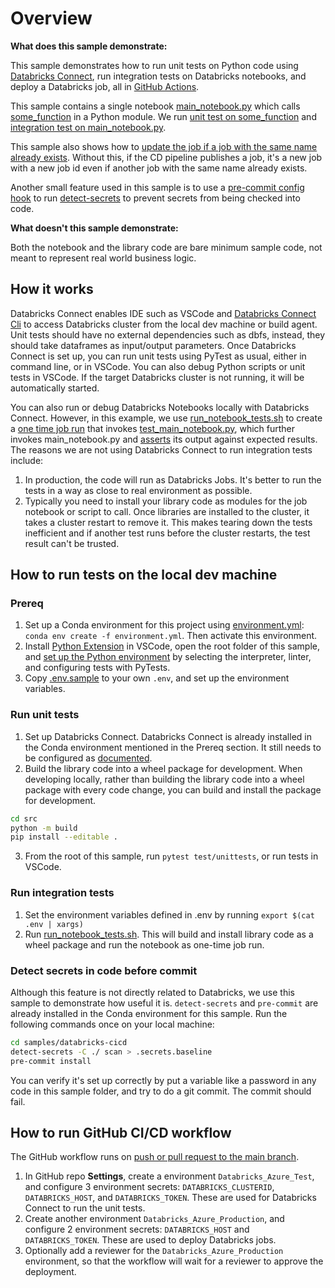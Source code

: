 # Overview

__What does this sample demonstrate:__

This sample demonstrates how to run unit tests on Python code using [Databricks Connect](https://docs.microsoft.com/en-us/azure/databricks/dev-tools/databricks-connect), run integration tests on Databricks notebooks, and deploy a Databricks job, all in [GitHub Actions](https://docs.github.com/en/actions/learn-github-actions).

This sample contains a single notebook [main_notebook.py](src/main_notebook.py) which calls [some_function](src/dbcicdlib/some_func.py) in a Python module. We run [unit test on some_function](test/unittests/test_some_func.py) and [integration test on main_notebook.py](test/run_notebook_tests.sh).

This sample also shows how to [update the job if a job with the same name already exists](../../.github/workflows/databricks-cicd.yml#L136). Without this, if the CD pipeline publishes a job, it's a new job with a new job id even if another job with the same name already exists.

Another small feature used in this sample is to use a [pre-commit config hook](.pre-commit-config.yaml) to run [detect-secrets](https://github.com/Yelp/detect-secrets) to prevent secrets from being checked into code.

__What doesn't this sample demonstrate:__

Both the notebook and the library code are bare minimum sample code, not meant to represent real world business logic.

## How it works

Databricks Connect enables IDE such as VSCode and [Databricks Connect Cli](https://docs.microsoft.com/en-us/azure/databricks/dev-tools/databricks-connect#step-1-install-the-client) to access Databricks cluster from the local dev machine or build agent. Unit tests should have no external dependencies such as dbfs, instead, they should take dataframes as input/output parameters. Once Databricks Connect is set up, you can run unit tests using PyTest as usual, either in command line, or in VSCode. You can also debug Python scripts or unit tests in VSCode. If the target Databricks cluster is not running, it will be automatically started.

You can also run or debug Databricks Notebooks locally with Databricks Connect. However, in this example, we use [run_notebook_tests.sh](test/run_notebook_tests.sh) to create a [one time job run](https://docs.microsoft.com/en-us/azure/databricks/dev-tools/api/latest/jobs#--runs-submit) that invokes [test_main_notebook.py](test/test_main_notebook.py), which further invokes main_notebook.py and [asserts](test/test_main_notebook.py#L26) its output against expected results. The reasons we are not using Databricks Connect to run integration tests include:

1. In production, the code will run as Databricks Jobs. It's better to run the tests in a way as close to real environment as possible.
1. Typically you need to install your library code as modules for the job notebook or script to call. Once libraries are installed to the cluster, it takes a cluster restart to remove it. This makes tearing down the tests inefficient and if another test runs before the cluster restarts, the test result can't be trusted.

## How to run tests on the local dev machine

### Prereq

1. Set up a Conda environment for this project using [environment.yml](environment.yml):  `conda env create -f environment.yml`. Then activate this environment.
1. Install [Python Extension](https://marketplace.visualstudio.com/items?itemName=ms-python.python) in VSCode, open the root folder of this sample, and [set up the Python environment](https://code.visualstudio.com/docs/python/environments) by selecting the interpreter, linter, and configuring tests with PyTests.
1. Copy [.env.sample](.env.sample) to your own `.env`, and set up the environment variables.

### Run unit tests

1. Set up Databricks Connect. Databricks Connect is already installed in the Conda environment mentioned in the Prereq section. It still needs to be configured as [documented](https://docs.microsoft.com/en-us/azure/databricks/dev-tools/databricks-connect#requirements).
2. Build the library code into a wheel package for development. When developing locally, rather than building the library code into a wheel package with every code change, you can build and install the package for development.

```bash
cd src
python -m build
pip install --editable .
```

3. From the root of this sample, run `pytest test/unittests`, or run tests in VSCode. <!-- markdownlint-disable MD029 -->

### Run integration tests

1. Set the environment variables defined in .env by running `export $(cat .env | xargs)`
1. Run [run_notebook_tests.sh](test/run_notebook_tests.sh). This will build and install library code as a wheel package and run the notebook as one-time job run.

### Detect secrets in code before commit

Although this feature is not directly related to Databricks, we use this sample to demonstrate how useful it is. `detect-secrets` and `pre-commit` are already installed in the Conda environment for this sample. Run the following commands once on your local machine:

```bash
cd samples/databricks-cicd
detect-secrets -C ./ scan > .secrets.baseline
pre-commit install
```

You can verify it's set up correctly by put a variable like a password in any code in this sample folder, and try to do a git commit. The commit should fail.

## How to run GitHub CI/CD workflow

The GitHub workflow runs on [push or pull request to the main branch](../../.github/workflows/databricks-cicd.yml#L4).

1. In GitHub repo __Settings__, create a environment `Databricks_Azure_Test`, and configure 3 environment secrets: `DATABRICKS_CLUSTERID`, `DATABRICKS_HOST`, and `DATABRICKS_TOKEN`. These are used for Databricks Connect to run the unit tests. <!-- pragma: allowlist secret -->
1. Create another environment `Databricks_Azure_Production`, and configure 2 environment secrets: `DATABRICKS_HOST` and `DATABRICKS_TOKEN`. These are used to deploy Databricks jobs. <!-- pragma: allowlist secret -->
1. Optionally add a reviewer for the `Databricks_Azure_Production` environment, so that the workflow will wait for a reviewer to approve the deployment.

